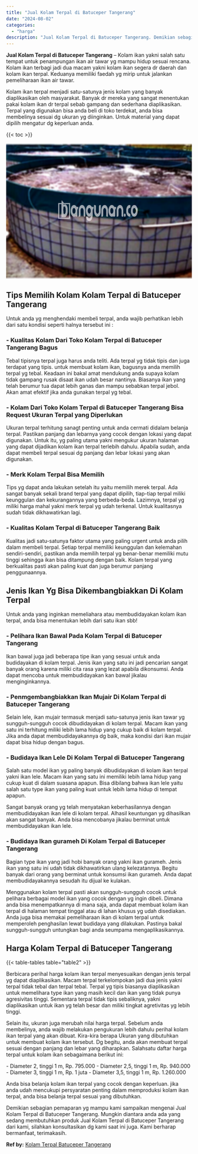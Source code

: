 ```yaml
---
title: "Jual Kolam Terpal di Batuceper Tangerang"
date: "2024-08-02"
categories: 
  - "harga"
description: "Jual Kolam Terpal di Batuceper Tangerang. Demikian sebagian pemaparan yg mampu kami sampaikan mengenai Jual Kolam Terpal di Batuceper Tangerang. Mungkin dian..."
---
```


**Jual Kolam Terpal di Batuceper Tangerang** – Kolam ikan yakni salah satu tempat untuk penampungan ikan air tawar yg mampu hidup sesuai rencana. Kolam ikan terbagi jadi dua macam yakni kolam ikan segera dr daerah dan kolam ikan terpal. Keduanya memiliki faedah yg mirip untuk jalankan pemeliharaan ikan air tawar.

Kolam ikan terpal menjadi satu-satunya jenis kolam yang banyak diaplikasikan oleh masyarakat. Banyak dr mereka yang sangat menentukan pakai kolam ikan dr terpal sebab gampang dan sederhana diaplikasikan. Terpal yang digunakan bisa anda beli di toko terdekat, anda bisa membelinya sesuai dg ukuran yg diinginkan. Untuk material yang dapat dipilih mengatur dg keperluan anda.

{{< toc >}}

![Jual Kolam Terpal di Batuceper Tangerang](/images/jual-kolam-terpal-53.png)

## Tips Memilih Kolam Kolam Terpal di Batuceper Tangerang

Untuk anda yg menghendaki membeli terpal, anda wajib perhatikan lebih dari satu kondisi seperti halnya tersebut ini :

### \- Kualitas Kolam Dari Toko Kolam Terpal di Batuceper Tangerang Bagus

Tebal tipisnya terpal juga harus anda teliti. Ada terpal yg tidak tipis dan juga terdapat yang tipis. untuk membuat kolam ikan, bagusnya anda memilih terpal yg tebal. Keadaan ini bakal amat mendukung anda supaya kolam tidak gampang rusak disaat ikan udah besar nantinya. Biasanya ikan yang telah berumur tua dapat lebih ganas dan mampu sebabkan terpal jebol. Akan amat efektif jika anda gunakan terpal yg tebal.

### \- Kolam Dari Toko Kolam Terpal di Batuceper Tangerang Bisa Request Ukuran Terpal yang Diperlukan

Ukuran terpal terhitung sanagt penting untuk anda cermati didalam belanja terpal. Pastikan panjang dan lebarnya yang cocok dengan lokasi yang dapat digunakan. Untuk itu, yg paling utama yakni mengukur ukuran halaman yang dapat dijadikan kolam ikan terpal terlebih dahulu. Apabila sudah, anda dapat membeli terpal sesuai dg panjang dan lebar lokasi yang akan digunakan.

### \- Merk Kolam Terpal Bisa Memilih

Tips yg dapat anda lakukan setelah itu yaitu memilih merek terpal. Ada sangat banyak sekali brand terpal yang dapat dipilih, tiap-tiap terpal miliki keunggulan dan kekurangannya yang berbeda-beda. Lazimnya, terpal yg miliki harga mahal yakni merk terpal yg udah terkenal. Untuk kualitasnya sudah tidak dikhawatirkan lagi.

### \- Kualitas Kolam Terpal di Batuceper Tangerang Baik

Kualitas jadi satu-satunya faktor utama yang paling urgent untuk anda pilih dalam membeli terpal. Setiap terpal memiliki keunggulan dan kelemahan sendiri-sendiri, pastikan anda memilih terpal yg benar-benar memiliki mutu tinggi sehingga ikan bisa ditampung dengan baik. Kolam terpal yang berkualitas pasti akan paling kuat dan juga berumur panjang penggunaannya.

## Jenis Ikan Yg Bisa Dikembangbiakkan Di Kolam Terpal

Untuk anda yang inginkan memeliahara atau membudidayakan kolam ikan terpal, anda bisa menentukan lebih dari satu ikan sbb!

### \- Pelihara Ikan Bawal Pada Kolam Terpal di Batuceper Tangerang

Ikan bawal juga jadi beberapa tipe ikan yang sesuai untuk anda budidayakan di kolam terpal. Jenis ikan yang satu ini jadi pencarian sangat banyak orang karena miliki cita rasa yang lezat apabila dikonsumsi. Anda dapat mencoba untuk membudidayakan kan bawal jikalau menginginkannya.

### \- Penmgembangbiakkan Ikan Mujair Di Kolam Terpal di Batuceper Tangerang

Selain lele, ikan mujair termasuk menjadi satu-satunya jenis ikan tawar yg sungguh-sungguh cocok dibudidayakan di kolam terpal. Macam ikan yang satu ini terhitung miliki lebih lama hidup yang cukup baik di kolam terpal. Jika anda dapat membudidayakannya dg baik, maka kondisi dari ikan mujair dapat bisa hidup dengan bagus.

### \- Budidaya Ikan Lele Di Kolam Terpal di Batuceper Tangerang

Salah satu model ikan yg paling banyak dibudidayakan di kolam ikan terpal yakni ikan lele. Macam ikan yang satu ini memiliki lebih lama hidup yang cukup kuat di dalam suasana apapun. Bisa dibilang bahwa ikan lele yaitu salah satu type ikan yang paling kuat untuk lebih lama hidup di tempat apapun.

Sangat banyak orang yg telah menyatakan keberhasilannya dengan membudidayakan ikan lele di kolam terpal. Alhasil keuntungan yg dihasilkan akan sangat banyak. Anda bisa mencobanya jikalau berminat untuk membudidayakan ikan lele.

### \- Budidaya Ikan gurameh Di Kolam Terpal di Batuceper Tangerang

Bagian type ikan yang jadi hobi banyak orang yakni ikan gurameh. Jenis ikan yang satu ini udah tidak dikhawatirkan ulang kelezatannya. Begitu banyak dari orang yang berminat untuk konsumsi ikan gurameh. Anda dapat membudidayakannya sesudah itu dijual ke kulakan.

Menggunakan kolam terpal pasti akan sungguh-sungguh cocok untuk pelihara berbagai model ikan yang cocok dengan yg ingin dibeli. Dimana anda bisa menempatkannya di mana saja, anda dapat membuat kolam ikan terpal di halaman tempat tinggal atau di lahan khusus yg udah disediakan. Anda juga bisa memakai pemeliharaan ikan di kolam terpal untuk memperoleh penghasilan lewat budidaya yang dilakukan. Pastinya bakal sungguh-sungguh untungkan bagi anda seumpama mengaplikasikannya.

## Harga Kolam Terpal di Batuceper Tangerang

{{< table-tables table="table2" >}}

Berbicara perihal harga kolam ikan terpal menyesuaikan dengan jenis terpal yg dapat diaplikasikan. Macam terpal terkelompokan jadi dua jenis yakni terpal tidak tebal dan terpal tebal. Terpal yg tipis biasanya diaplikasikan untuk memelihara type ikan yang masih kecil dan ikan yang tidak punya agresivitas tinggi. Sementara terpal tidak tipis sebaliknya, yakni diaplikasikan untuk ikan yg telah besar dan miliki tingkat agretivitas yg lebih tinggi.

Selain itu, ukuran juga merubah nilai harga terpal. Sebelum anda membelinya, anda wajib melakukan pengukuran lebih dahulu perihal kolam ikan terpal yang akan dibuat. Kira-kira berapa Ukuran yang dibutuhkan untuk membuat kolam ikan tersebut. Dg begitu, anda akan membuat terpal sesuai dengan panjang dan lebar yang diharapkan. Salahsatu daftar harga terpal untuk kolam ikan sebagaimana berikut ini:

\- Diameter 2, tinggi 1 m, Rp. 795.000 - Diameter 2,5, tinggi 1 m, Rp. 940.000 - Diameter 3, tinggi 1 m, Rp. 1 juta - Diameter 3,5, tinggi 1 m, Rp. 1.260.000

Anda bisa belanja kolam ikan terpal yang cocok dengan keperluan. jika anda udah mencukupi persyaratan penting dalam memproduksi kolam ikan terpal, anda bisa belanja terpal sesuai yang dibutuhkan.

Demikian sebagian pemaparan yg mampu kami sampaikan mengenai Jual Kolam Terpal di Batuceper Tangerang. Mungkin diantara anda ada yang sedang membutuhkan produk Jual Kolam Terpal di Batuceper Tangerang dari kami, silahkan konsultasikan dg kami saat ini juga. Kami berharap bermanfaat, terimakasih.

**Ref by:** [Kolam Terpal Batuceper Tangerang](https://id.wikipedia.org/wiki/Kolam)
